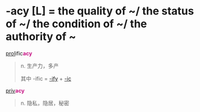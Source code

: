 # -acy [L] = the quality of ~/ the status of ~/ the condition of ~/ the authority of ~

[prol](_prol_.md)ific<b style="color: #C71585;">acy</b>
> n. 生产力，多产
>
> 其中 -ific = [-ify](-fy.md) + [-ic](-ic.md)

[priv](_priv_.md)<b style="color: #C71585;">acy</b>
> n. 隐私，隐居，秘密